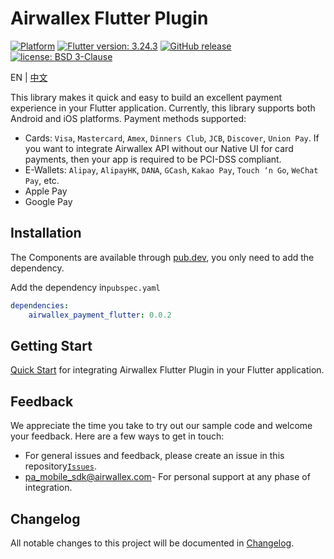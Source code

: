 # Airwallex Flutter Plugin
[![Platform](https://img.shields.io/badge/platform-flutter-darkgreen)](https://flutter.dev/)
[![Flutter version: 3.24.3](https://img.shields.io/badge/flutter-3.24.3-brightgreen)](https://medium.com/flutter/flutter-3-24-dart-3-5-204b7d20c45d)
[![GitHub release](https://img.shields.io/badge/release-v0.0.1-blue)](https://github.com/airwallex/airwallex-payment-flutter/releases)
[![license: BSD 3-Clause](https://img.shields.io/badge/license-BSD%203--Clause-lightblue)](https://github.com/airwallex/airwallex-payment-flutter/blob/main/LICENSE)

EN | [中文](README-zh.md)

This library makes it quick and easy to build an excellent payment experience in your Flutter application.
Currently, this library supports both Android and iOS platforms.
Payment methods supported:
- Cards: `Visa`, `Mastercard`, `Amex`, `Dinners Club`, `JCB`, `Discover`, `Union Pay`. If you want to integrate Airwallex API without our Native UI for card payments, then your app is required to be PCI-DSS compliant. 
- E-Wallets: `Alipay`, `AlipayHK`, `DANA`, `GCash`, `Kakao Pay`, `Touch ‘n Go`, `WeChat Pay`, etc.
- Apple Pay
- Google Pay

## Installation
The Components are available through [pub.dev](https://pub.dev/packages/airwallex_payment_flutter), you only need to add the dependency.

Add the dependency in`pubspec.yaml`
```yaml
dependencies:
    airwallex_payment_flutter: 0.0.2
```

## Getting Start
[Quick Start](GUIDE.md) for integrating Airwallex Flutter Plugin in your Flutter application.

## Feedback
We appreciate the time you take to try out our sample code and welcome your feedback. Here are a few ways to get in touch:

* For general issues and feedback, please create an issue in this repository[`Issues`](https://github.com/airwallex/airwallex-payment-flutter/issues).
* [pa_mobile_sdk@airwallex.com](mailto:pa_mobile_sdk@airwallex.com)- For personal support at any phase of integration.

## Changelog
All notable changes to this project will be documented in [Changelog](CHANGELOG.md).

